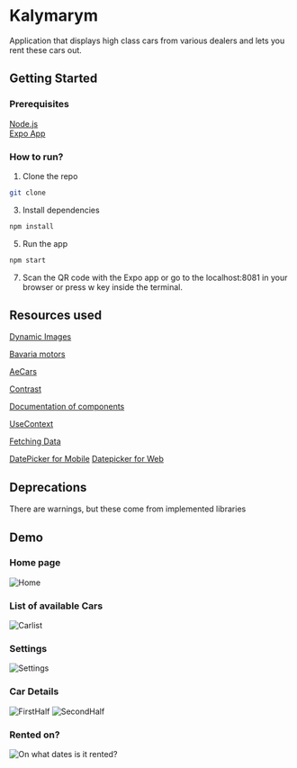 # Kalymarym

Application that displays high class cars from various dealers and lets you rent these cars out.

## Getting Started

### Prerequisites

[Node.js](https://nodejs.org/en/)<br/>
[Expo App](https://expo.dev/tools#client)

### How to run?

1. Clone the repo <br>

```bash
git clone
```

3. Install dependencies <br>

```bash
npm install
```

5. Run the app <br>

```bash
npm start
```

7. Scan the QR code with the Expo app or go to the localhost:8081 in your browser or press w key inside the terminal.

## Resources used

[Dynamic Images](https://careerwithvasanth.medium.com/how-to-use-local-images-dynamically-in-react-native-71b9f3b0db20)

[Bavaria motors](https://www.bavariamotors.be/nl)

[AeCars](https://www.aecars.be/home/)

[Contrast](https://webaim.org/resources/contrastchecker/)

[Documentation of components](https://reactnative.dev/docs/components-and-apis)

[UseContext](https://react.dev/reference/react/useContext)

[Fetching Data](https://reactnative.dev/docs/network)

[DatePicker for Mobile](https://www.npmjs.com/package/@react-native-community/datetimepicker)
[Datepicker for Web](https://www.npmjs.com/package/react-datepicker)

## Deprecations

There are warnings, but these come from implemented libraries

## Demo

### Home page

![Home](https://github.com/DaniilSsv/Cross-Platform/blob/8c240e3d467cce3670d870e555346aab6cb146a1/src/assets/readme/Screenshot_20241222_141507_Expo%20Go.jpg)

### List of available Cars

![Carlist](https://github.com/DaniilSsv/Cross-Platform/blob/8c240e3d467cce3670d870e555346aab6cb146a1/src/assets/readme/Screenshot_20241222_141512_Expo%20Go.jpg)

### Settings

![Settings](https://github.com/DaniilSsv/Cross-Platform/blob/8c240e3d467cce3670d870e555346aab6cb146a1/src/assets/readme/Screenshot_20241222_141518_Expo%20Go.jpg)

### Car Details

![FirstHalf](https://github.com/DaniilSsv/Cross-Platform/blob/8c240e3d467cce3670d870e555346aab6cb146a1/src/assets/readme/Screenshot_20241222_141527_Expo%20Go.jpg)
![SecondHalf](https://github.com/DaniilSsv/Cross-Platform/blob/8c240e3d467cce3670d870e555346aab6cb146a1/src/assets/readme/Screenshot_20241222_141530_Expo%20Go.jpg)

### Rented on?

![On what dates is it rented?](https://github.com/DaniilSsv/Cross-Platform/blob/8c240e3d467cce3670d870e555346aab6cb146a1/src/assets/readme/Screenshot_20241222_142743_Expo%20Go.jpg)
